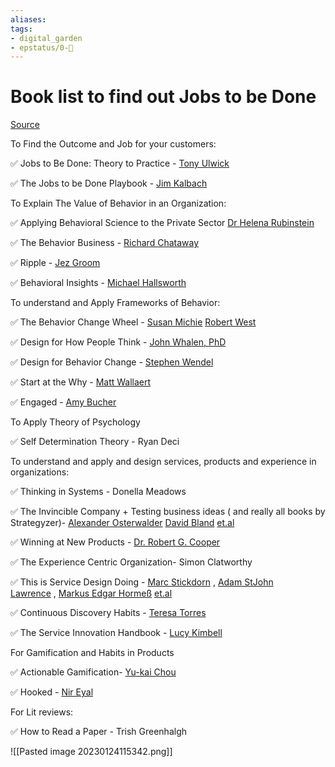 ```yaml
---
aliases: 
tags: 
- digital_garden
- epstatus/0-🌰
---
```

# Book list to find out Jobs to be Done
[Source](https://www.linkedin.com/posts/robertcmeza_behavioralscience-behavioraldesign-innovation-activity-7023541483517411328--OKX?utm_source=share&utm_medium=member_desktop)

To Find the Outcome and Job for your customers:  
  
✅ Jobs to Be Done: Theory to Practice - [Tony Ulwick](https://www.linkedin.com/in/ACoAAAGME9wBOVZzQXhWZiz3dOlP-9T8v_oHJMs)  
  
✅ The Jobs to be Done Playbook - [Jim Kalbach](https://www.linkedin.com/in/ACoAAAAA150B74EFhY1o6DdVjj0i2CsA5YII6HQ)  
  
To Explain The Value of Behavior in an Organization:  
  
✅ Applying Behavioral Science to the Private Sector [Dr Helena Rubinstein](https://www.linkedin.com/in/ACoAAAA5r68Bzx6s_Qwy9klfA95n2GfctYXd-mw)  
  
✅ The Behavior Business - [Richard Chataway](https://www.linkedin.com/in/ACoAAAVh81YBxzurQzE12eRD9k0cdd_qI1Ini6E)  
  
✅ Ripple - [Jez Groom](https://www.linkedin.com/in/ACoAAAYSZO8Bnox9c_rOCvqZlTGXdCq8CCT1wBE)  
  
✅ Behavioral Insights - [Michael Hallsworth](https://www.linkedin.com/in/ACoAAANsxHgBULhQAf7dxYkceEtc2h6zM1PcD9I)  
  
To understand and Apply Frameworks of Behavior:  
  
✅ The Behavior Change Wheel - [Susan Michie](https://www.linkedin.com/in/ACoAABIvBJgBqV2ApiR8Jj4WJw5lbmuL_XAgSk4) [Robert West](https://www.linkedin.com/in/ACoAAAWdHe0BP8bgW9U7p9GznWWWg4Q97UBzG28)  
  
✅ Design for How People Think - [John Whalen, PhD](https://www.linkedin.com/in/ACoAAABrY44B8LzNWLCJ8whXWjuD81TzagjCkBA)  
  
✅ Design for Behavior Change - [Stephen Wendel](https://www.linkedin.com/in/ACoAAABktccBIWvGFkk7_Ggo-QlXl-KgaDgE6a4)  
  
✅ Start at the Why - [Matt Wallaert](https://www.linkedin.com/in/ACoAAADJ2TwBaJlLWZd4Cw0fthy2byCD6nJabgg)  
  
✅ Engaged - [Amy Bucher](https://www.linkedin.com/in/ACoAAABPJ1ABUoic9dtT-OHYrvz6vR-jYPz8PgA)  
  
To Apply Theory of Psychology  
  
✅ Self Determination Theory - Ryan Deci  
  
To understand and apply and design services, products and experience in organizations:  
  
✅ Thinking in Systems - Donella Meadows  
  
✅ The Invincible Company + Testing business ideas ( and really all books by Strategyzer)- [Alexander Osterwalder](https://www.linkedin.com/in/ACoAAAADGREBWPDYbOiiDcjz7JowN4XkogBW9sk) [David Bland](https://www.linkedin.com/in/ACoAAAChsu0Bfm8gS6cf2hfzysWz4d2aVqpN1kc) [et.al](http://et.al/)  
  
✅ Winning at New Products - [Dr. Robert G. Cooper](https://www.linkedin.com/in/ACoAABCzKGUB4hRuREqUX_fkw3hS3vzfHHAlQyY)  
  
✅ The Experience Centric Organization- Simon Clatworthy  
  
✅ This is Service Design Doing - [Marc Stickdorn](https://www.linkedin.com/in/ACoAAAIlU0oBQWULw1YzKCFAIFRjKXKP0nhgvys) , [Adam StJohn Lawrence](https://www.linkedin.com/in/ACoAAAAo--wBUrZ2bFSj9457D7u-5URVm-rhxGQ) , [Markus Edgar Hormeß](https://www.linkedin.com/in/ACoAAAEM6P8BtRg81ix76ZteGmy8ixV4FBralYk) [et.al](http://et.al/)  
  
✅ Continuous Discovery Habits - [Teresa Torres](https://www.linkedin.com/in/ACoAAAAABQIBksTwFRyWlc2Rz43Z-BbuVG8zw54)  
  
✅ The Service Innovation Handbook - [Lucy Kimbell](https://www.linkedin.com/in/ACoAAAAJCc0BFN6YtLYmaWCTtrF4rJkrv0KpgWw)  
  
For Gamification and Habits in Products  
  
✅ Actionable Gamification- [Yu-kai Chou](https://www.linkedin.com/in/ACoAAABX2YIBCWOVp1iuacedoCmPFU-kIfrDMZ0)  
  
✅ Hooked - [Nir Eyal](https://www.linkedin.com/in/ACoAAAAHyQEBDr9figMsc4ImSK0wgU_97M8PmMU)  
  
For Lit reviews:  
  
✅ How to Read a Paper - Trish Greenhalgh


![[Pasted image 20230124115342.png]]
